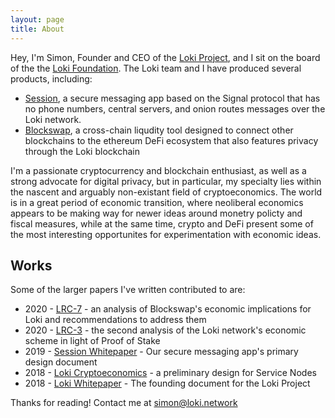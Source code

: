 ```yaml
---
layout: page
title: About
---
```


Hey, I'm Simon, Founder and CEO of the [Loki Project](https://loki.network), and I sit on the board of the the [Loki Foundation](loki.foundation). The Loki team and I have produced several products, including:

* [Session](https://getsession.org), a secure messaging app based on the Signal protocol that has no phone numbers, central servers, and onion routes messages over the Loki network.
* [Blockswap](https://blockswap.to), a cross-chain liqudity tool designed to connect other blockchains to the ethereum DeFi ecosystem that also features privacy through the Loki blockchain

I'm a passionate cryptocurrency and blockchain enthusiast, as well as a strong advocate for digital privacy, but in particular, my specialty lies within the nascent and arguably non-existant field of cryptoeconomics. The world is in a great period of economic transition, where neoliberal economics appears to be making way for newer ideas around monetry policty and fiscal measures, while at the same time, crypto and DeFi present some of the most interesting opportunites for experimentation with economic ideas. 

## Works

Some of the larger papers I've written contributed to are:

* 2020 - [LRC-7](https://github.com/loki-project/loki-improvement-proposals/issues/24) - an analysis of Blockswap's economic implications for Loki and recommendations to address them 
* 2020 - [LRC-3](https://github.com/loki-project/loki-improvement-proposals/files/3843874/LokiEmissionsSchemeReview2019.pdf) - the second analysis of the Loki network's economic scheme in light of Proof of Stake 
* 2019 - [Session Whitepaper](https://getsession.org/whitepaper) - Our secure messaging app's primary design document 
* 2018 - [Loki Cryptoeconomics](https://loki.network/wp-content/uploads/2019/05/Loki_Cryptoeconomics-2-1.pdf) - a preliminary design for Service Nodes 
* 2018 - [Loki Whitepaper](https//loki.network/whitepaper) - The founding document for the Loki Project

Thanks for reading! Contact me at simon@loki.network
